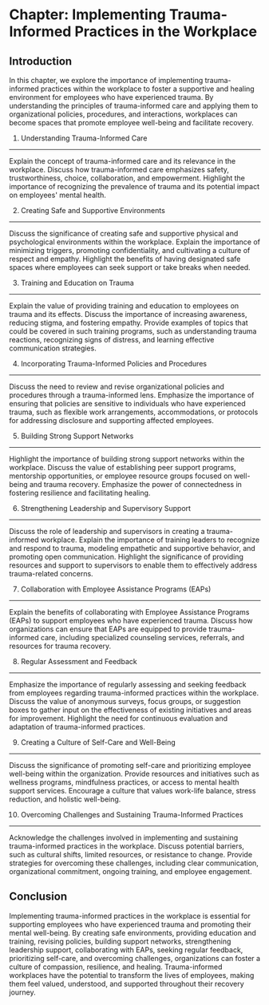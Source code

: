 Chapter: Implementing Trauma-Informed Practices in the Workplace
================================================================

Introduction
------------

In this chapter, we explore the importance of implementing trauma-informed practices within the workplace to foster a supportive and healing environment for employees who have experienced trauma. By understanding the principles of trauma-informed care and applying them to organizational policies, procedures, and interactions, workplaces can become spaces that promote employee well-being and facilitate recovery.

1. Understanding Trauma-Informed Care
-------------------------------------

Explain the concept of trauma-informed care and its relevance in the workplace. Discuss how trauma-informed care emphasizes safety, trustworthiness, choice, collaboration, and empowerment. Highlight the importance of recognizing the prevalence of trauma and its potential impact on employees' mental health.

2. Creating Safe and Supportive Environments
--------------------------------------------

Discuss the significance of creating safe and supportive physical and psychological environments within the workplace. Explain the importance of minimizing triggers, promoting confidentiality, and cultivating a culture of respect and empathy. Highlight the benefits of having designated safe spaces where employees can seek support or take breaks when needed.

3. Training and Education on Trauma
-----------------------------------

Explain the value of providing training and education to employees on trauma and its effects. Discuss the importance of increasing awareness, reducing stigma, and fostering empathy. Provide examples of topics that could be covered in such training programs, such as understanding trauma reactions, recognizing signs of distress, and learning effective communication strategies.

4. Incorporating Trauma-Informed Policies and Procedures
--------------------------------------------------------

Discuss the need to review and revise organizational policies and procedures through a trauma-informed lens. Emphasize the importance of ensuring that policies are sensitive to individuals who have experienced trauma, such as flexible work arrangements, accommodations, or protocols for addressing disclosure and supporting affected employees.

5. Building Strong Support Networks
-----------------------------------

Highlight the importance of building strong support networks within the workplace. Discuss the value of establishing peer support programs, mentorship opportunities, or employee resource groups focused on well-being and trauma recovery. Emphasize the power of connectedness in fostering resilience and facilitating healing.

6. Strengthening Leadership and Supervisory Support
---------------------------------------------------

Discuss the role of leadership and supervisors in creating a trauma-informed workplace. Explain the importance of training leaders to recognize and respond to trauma, modeling empathetic and supportive behavior, and promoting open communication. Highlight the significance of providing resources and support to supervisors to enable them to effectively address trauma-related concerns.

7. Collaboration with Employee Assistance Programs (EAPs)
---------------------------------------------------------

Explain the benefits of collaborating with Employee Assistance Programs (EAPs) to support employees who have experienced trauma. Discuss how organizations can ensure that EAPs are equipped to provide trauma-informed care, including specialized counseling services, referrals, and resources for trauma recovery.

8. Regular Assessment and Feedback
----------------------------------

Emphasize the importance of regularly assessing and seeking feedback from employees regarding trauma-informed practices within the workplace. Discuss the value of anonymous surveys, focus groups, or suggestion boxes to gather input on the effectiveness of existing initiatives and areas for improvement. Highlight the need for continuous evaluation and adaptation of trauma-informed practices.

9. Creating a Culture of Self-Care and Well-Being
-------------------------------------------------

Discuss the significance of promoting self-care and prioritizing employee well-being within the organization. Provide resources and initiatives such as wellness programs, mindfulness practices, or access to mental health support services. Encourage a culture that values work-life balance, stress reduction, and holistic well-being.

10. Overcoming Challenges and Sustaining Trauma-Informed Practices
------------------------------------------------------------------

Acknowledge the challenges involved in implementing and sustaining trauma-informed practices in the workplace. Discuss potential barriers, such as cultural shifts, limited resources, or resistance to change. Provide strategies for overcoming these challenges, including clear communication, organizational commitment, ongoing training, and employee engagement.

Conclusion
----------

Implementing trauma-informed practices in the workplace is essential for supporting employees who have experienced trauma and promoting their mental well-being. By creating safe environments, providing education and training, revising policies, building support networks, strengthening leadership support, collaborating with EAPs, seeking regular feedback, prioritizing self-care, and overcoming challenges, organizations can foster a culture of compassion, resilience, and healing. Trauma-informed workplaces have the potential to transform the lives of employees, making them feel valued, understood, and supported throughout their recovery journey.
